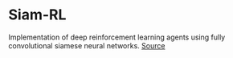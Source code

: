 # Siam-RL

Implementation of deep reinforcement learning agents using fully convolutional siamese neural networks.
[Source][src]

[src]: https://github.com/atmenezes96/Siam-RL

